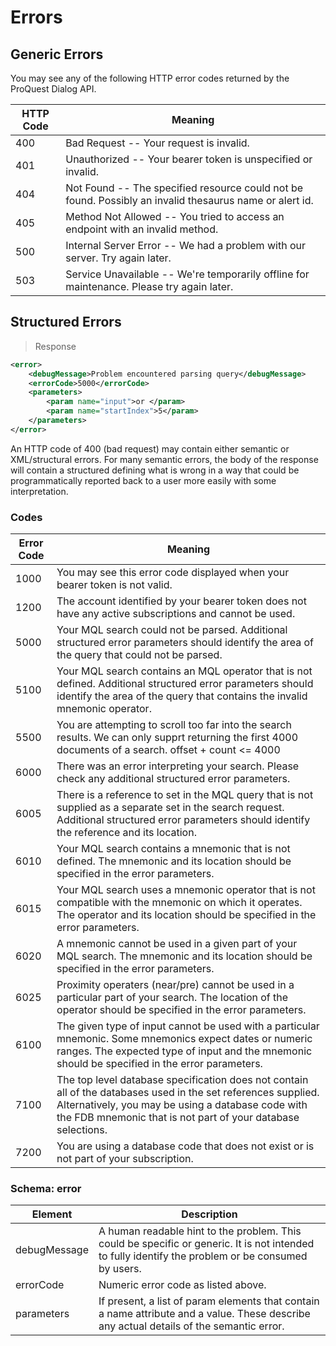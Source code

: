 # Errors

## Generic Errors

You may see any of the following HTTP error codes returned by the ProQuest Dialog API.

HTTP Code | Meaning
---------- | -------
400 | Bad Request -- Your request is invalid.
401 | Unauthorized -- Your bearer token is unspecified or invalid.
404 | Not Found -- The specified resource could not be found. Possibly an invalid thesaurus name or alert id.
405 | Method Not Allowed -- You tried to access an endpoint with an invalid method.
500 | Internal Server Error -- We had a problem with our server. Try again later.
503 | Service Unavailable -- We're temporarily offline for maintenance. Please try again later.

## Structured Errors

> Response

```xml
<error>
    <debugMessage>Problem encountered parsing query</debugMessage>
    <errorCode>5000</errorCode>
    <parameters>
        <param name="input">or </param>
        <param name="startIndex">5</param>
    </parameters>
</error>
```

An HTTP code of 400 (bad request) may contain either semantic or XML/structural errors.  For many semantic errors, the body of the response will contain a structured defining what is wrong in a way that could be programmatically reported back to a user more easily with some interpretation.

### Codes

Error Code | Meaning
---------- | -------
1000 | You may see this error code displayed when your bearer token is not valid.
1200 | The account identified by your bearer token does not have any active subscriptions and cannot be used.
5000 | Your MQL search could not be parsed.  Additional structured error parameters should identify the area of the query that could not be parsed.
5100 | Your MQL search contains an MQL operator that is not defined.  Additional structured error parameters should identify the area of the query that contains the invalid mnemonic operator.
5500 | You are attempting to scroll too far into the search results. We can only supprt returning the first 4000 documents of a search. offset + count <= 4000
6000 | There was an error interpreting your search.  Please check any additional structured error parameters.
6005 | There is a reference to set in the MQL query that is not supplied as a separate set in the search request.  Additional structured error parameters should identify the reference and its location.
6010 | Your MQL search contains a mnemonic that is not defined. The mnemonic and its location should be specified in the error parameters.
6015 | Your MQL search uses a mnemonic operator that is not compatible with the mnemonic on which it operates.  The operator and its location should be specified in the error parameters.
6020 | A mnemonic cannot be used in a given part of your MQL search.  The mnemonic and its location should be specified in the error parameters.
6025 | Proximity operaters (near/pre) cannot be used in a particular part of your search.  The location of the operator should be specified in the error parameters.
6100 | The given type of input cannot be used with a particular mnemonic.  Some mnemonics expect dates or numeric ranges.  The expected type of input and the mnemonic should be specified in the error parameters.
7100 | The top level database specification does not contain all of the databases used in the set references supplied.  Alternatively, you may be using a database code with the FDB mnemonic that is not part of your database selections.
7200 | You are using a database code that does not exist or is not part of your subscription.

### Schema: error

Element | Description
------- | -----------
debugMessage | A human readable hint to the problem.  This could be specific or generic.  It is not intended to fully identify the problem or be consumed by users.
errorCode | Numeric error code as listed above.
parameters | If present, a list of param elements that contain a name attribute and a value.  These describe any actual details of the semantic error.

